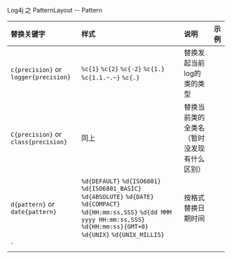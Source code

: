 Log4j 之 PatternLayout -- Pattern

| 替换关键字 | 样式 | 说明 | 示例 |
| :-- | :-- | :-- | :-- |
| `c{precision}` or `logger{precision}` | `%c{1}` `%c{2}` `%c{-2}` `%c{1.}` `%c{1.1.~.~}` `%c{.}` | 替换发起当前log的类的类型 | |
| `C{precision}` or `class{precision}` | 同上 | 替换当前类的全类名（暂时没发现有什么区别） | |
| `d{pattern}` or `date{pattern}` | `%d{DEFAULT}` `%d{ISO6801}` `%d{ISO6801_BASIC}` `%d{ABSOLUTE}` `%d{DATE}` `%d{COMPACT}` `%d{HH:mm:ss,SSS}` `%d{dd MMM yyyy HH:mm:ss,SSS}` `%d{HH:mm:ss}{GMT+0}` `%d{UNIX}` `%d{UNIX_MILLIS}` | 按格式替换日期时间 | |
| `